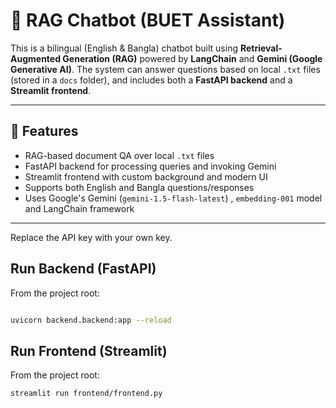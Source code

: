 # 🤖 RAG Chatbot (BUET Assistant)

This is a bilingual (English & Bangla) chatbot built using **Retrieval-Augmented Generation (RAG)** powered by **LangChain** and **Gemini (Google Generative AI)**. The system can answer questions based on local `.txt` files (stored in a `docs` folder), and includes both a **FastAPI backend** and a **Streamlit frontend**.

---

## 🚀 Features

-  RAG-based document QA over local `.txt` files
-  FastAPI backend for processing queries and invoking Gemini
-  Streamlit frontend with custom background and modern UI
-  Supports both English and Bangla questions/responses
-  Uses Google's Gemini (`gemini-1.5-flash-latest`) , `embedding-001` model and LangChain framework 

---

Replace the API key with your own key.

## Run Backend (FastAPI)
From the project root:

```bash

uvicorn backend.backend:app --reload

```
## Run Frontend (Streamlit)
From the project root:

```bash
streamlit run frontend/frontend.py

